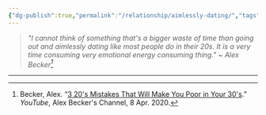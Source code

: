 ```yaml
---
{"dg-publish":true,"permalink":"/relationship/aimlessly-dating/","tags":["advice"],"created":"Jul 16, 2020, 11:13 PM"}
---
```



> *"I cannot think of something that's a bigger waste of time than going out and aimlessly dating like most people do in their 20s. It is a very time consuming very emotional energy consuming thing." ~ Alex Becker[^1]*


---
[^1]: Becker, Alex. “[3 20's Mistakes That Will Make You Poor in Your 30's](https://youtu.be/eVgFzmC2lAI?t=798).” _YouTube_, Alex Becker's Channel, 8 Apr. 2020.